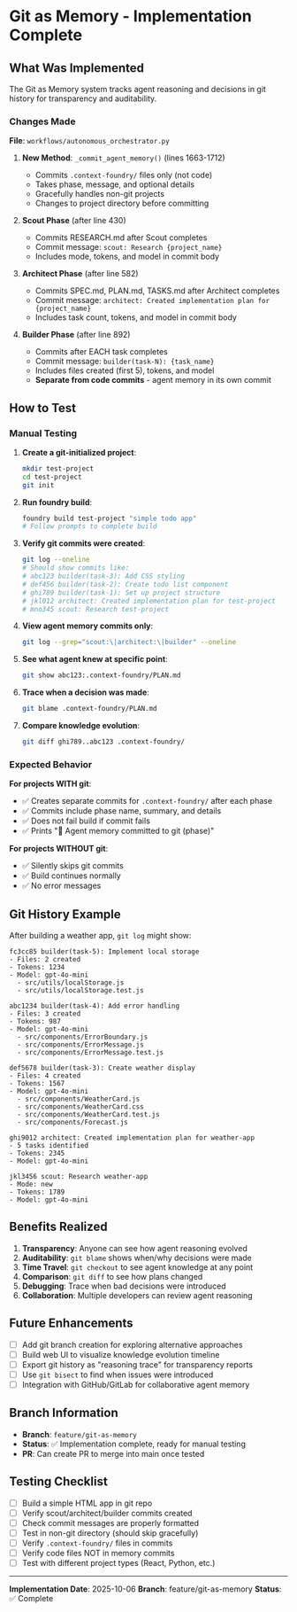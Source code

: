 # Git as Memory - Implementation Complete

## What Was Implemented

The Git as Memory system tracks agent reasoning and decisions in git history for transparency and auditability.

### Changes Made

**File**: `workflows/autonomous_orchestrator.py`

1. **New Method**: `_commit_agent_memory()` (lines 1663-1712)
   - Commits `.context-foundry/` files only (not code)
   - Takes phase, message, and optional details
   - Gracefully handles non-git projects
   - Changes to project directory before committing

2. **Scout Phase** (after line 430)
   - Commits RESEARCH.md after Scout completes
   - Commit message: `scout: Research {project_name}`
   - Includes mode, tokens, and model in commit body

3. **Architect Phase** (after line 582)
   - Commits SPEC.md, PLAN.md, TASKS.md after Architect completes
   - Commit message: `architect: Created implementation plan for {project_name}`
   - Includes task count, tokens, and model in commit body

4. **Builder Phase** (after line 892)
   - Commits after EACH task completes
   - Commit message: `builder(task-N): {task_name}`
   - Includes files created (first 5), tokens, and model
   - **Separate from code commits** - agent memory in its own commit

## How to Test

### Manual Testing

1. **Create a git-initialized project**:
   ```bash
   mkdir test-project
   cd test-project
   git init
   ```

2. **Run foundry build**:
   ```bash
   foundry build test-project "simple todo app"
   # Follow prompts to complete build
   ```

3. **Verify git commits were created**:
   ```bash
   git log --oneline
   # Should show commits like:
   # abc123 builder(task-3): Add CSS styling
   # def456 builder(task-2): Create todo list component
   # ghi789 builder(task-1): Set up project structure
   # jkl012 architect: Created implementation plan for test-project
   # mno345 scout: Research test-project
   ```

4. **View agent memory commits only**:
   ```bash
   git log --grep="scout:\|architect:\|builder" --oneline
   ```

5. **See what agent knew at specific point**:
   ```bash
   git show abc123:.context-foundry/PLAN.md
   ```

6. **Trace when a decision was made**:
   ```bash
   git blame .context-foundry/PLAN.md
   ```

7. **Compare knowledge evolution**:
   ```bash
   git diff ghi789..abc123 .context-foundry/
   ```

### Expected Behavior

**For projects WITH git**:
- ✅ Creates separate commits for `.context-foundry/` after each phase
- ✅ Commits include phase name, summary, and details
- ✅ Does not fail build if commit fails
- ✅ Prints "📍 Agent memory committed to git (phase)"

**For projects WITHOUT git**:
- ✅ Silently skips git commits
- ✅ Build continues normally
- ✅ No error messages

## Git History Example

After building a weather app, `git log` might show:

```
fc3cc85 builder(task-5): Implement local storage
- Files: 2 created
- Tokens: 1234
- Model: gpt-4o-mini
  - src/utils/localStorage.js
  - src/utils/localStorage.test.js

abc1234 builder(task-4): Add error handling
- Files: 3 created
- Tokens: 987
- Model: gpt-4o-mini
  - src/components/ErrorBoundary.js
  - src/components/ErrorMessage.js
  - src/components/ErrorMessage.test.js

def5678 builder(task-3): Create weather display
- Files: 4 created
- Tokens: 1567
- Model: gpt-4o-mini
  - src/components/WeatherCard.js
  - src/components/WeatherCard.css
  - src/components/WeatherCard.test.js
  - src/components/Forecast.js

ghi9012 architect: Created implementation plan for weather-app
- 5 tasks identified
- Tokens: 2345
- Model: gpt-4o-mini

jkl3456 scout: Research weather-app
- Mode: new
- Tokens: 1789
- Model: gpt-4o-mini
```

## Benefits Realized

1. **Transparency**: Anyone can see how agent reasoning evolved
2. **Auditability**: `git blame` shows when/why decisions were made
3. **Time Travel**: `git checkout` to see agent knowledge at any point
4. **Comparison**: `git diff` to see how plans changed
5. **Debugging**: Trace when bad decisions were introduced
6. **Collaboration**: Multiple developers can review agent reasoning

## Future Enhancements

- [ ] Add git branch creation for exploring alternative approaches
- [ ] Build web UI to visualize knowledge evolution timeline
- [ ] Export git history as "reasoning trace" for transparency reports
- [ ] Use `git bisect` to find when issues were introduced
- [ ] Integration with GitHub/GitLab for collaborative agent memory

## Branch Information

- **Branch**: `feature/git-as-memory`
- **Status**: ✅ Implementation complete, ready for manual testing
- **PR**: Can create PR to merge into main once tested

## Testing Checklist

- [ ] Build a simple HTML app in git repo
- [ ] Verify scout/architect/builder commits created
- [ ] Check commit messages are properly formatted
- [ ] Test in non-git directory (should skip gracefully)
- [ ] Verify `.context-foundry/` files in commits
- [ ] Verify code files NOT in memory commits
- [ ] Test with different project types (React, Python, etc.)

---

**Implementation Date**: 2025-10-06
**Branch**: feature/git-as-memory
**Status**: ✅ Complete
